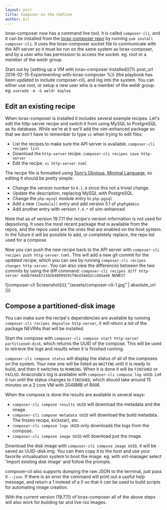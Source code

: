 ```yaml
---
layout: post
title: Composer on the Cmdline
author: bcl
---
```


lorax-composer now has a command line tool, it is called `composer-cli`, and it
can be installed from the [lorax-composer
repo](https://copr.fedorainfracloud.org/coprs/g/weldr/lorax-composer/packages/)
by running `yum install composer-cli`. It uses the lorax-composer socket file
to communicate with the API server so it must be run on the same system as
lorax-composer, and by a user who has permission to access the socket. eg. root
or a member of the weldr group.

Start out by [setting up a VM with lorax-composer installed]({% post_url
2018-02-15-Experimenting-with-lorax-composer %}) (the playbook has been updated
to include composer-cli), and log into the system. You can either use root, or
setup a new user who is a member of the weldr group.  eg. `useradd -m -G weldr
kaylee`

## Edit an existing recipe

When lorax-composer is installed it includes several example recipes. Let's
edit the http-server recipe and switch it from using MySQL to PostgreSQL as its
database. While we're at it we'll add the vim-enhanced package so that we don't
have to remember to type `vi` when trying to edit files:

- List the recipes to make sure the API server is available. `composer-cli recipes list`
- Download the `http-server` recipe. `composer-cli recipes save http-server`
- Edit the recipe. `vi http-server.toml`

The recipe file is formatted using [Tom's Obvious, Minimal
Language](https://github.com/toml-lang/toml), so editing it should be pretty
simple:

- Change the version number to `0.1.0` since this not a trivial change.
- Update the description, replacing MySQL with PostgreSQL.
- Change the `php-mysql` module entry to `php-pgsql`
- Add a new `[[module]]` entry and add version 5.1 of `phpPgAdmin`
- Add another entry with version `7.4.*` of vim-enhanced

Note that as of version 19.7.11 the recipe's version information is not used
for depsolving. It uses the most recent package that is available from the
repos, and the repos used are the ones that are enabled on the host system.
In the future it will be possible to add, or completely replace, the repo
list used for a compose.

Now you can push the new recipe back to the API server with `composer-cli
recipes push http-server.toml`. This will add a new git commit for the updated
recipe, which you can see by running `composer-cli recipes changes
http-server`. You can also view the differences between the two commits by
using the diff command: `composer-cli recipes diff http-server
4a6b744eb723d2648099291f8ed34dd2ccddaa49 NEWEST`

![composer-cli Screenshot]({{ "/assets/composer-cli-1.jpg" | absolute_url }})

## Compose a partitioned-disk image

You can make sure the recipe's dependencies are available by running
`composer-cli recipes depsolve http-server`, it will return a list of the
package NEVRAs that will be installed.

Start the compose with `composer-cli compose start http-server
partitioned-disk`, which returns the UUID of the compose. This will be used to
retrieve the logs and results when it is finished running.

`composer-cli compose status` will display the status of all of the composes on
the system. Your new one will be listed as `WAITING` until it is ready to
build, and then it switches to `RUNNING`. When it is done it will be `FINISHED` or
`FAILED`.  Anaconda's log is available with `composer-cli compose log UUID`.
Let it run until the status changes to `FINISHED`, which should take around 15
minutes on a 2 core VM with 2048MB of RAM.

When the compose is done the results are available in several ways:

- `composer-cli compose results UUID` will download the metadata and the image.
- `composer-cli compose metadata UUID` will download the build metadata. The frozen recipe, kickstart, etc.
- `composer-cli compose logs UUID` only downloads the logs from the compose.
- `composer-cli compose image UUID` will download just the image.

Download the disk image with `composer-cli compose image UUID`, it will be
saved as UUID-disk.img. You can then copy it to the host and use your favorite
virtualisation system to boot the image. eg. with virt-manager select 'Import existing disk image' and
follow the prompts.

composer-cli also supports dumping the raw JSON to the terminal, just pass it
`--json`. If there is an error the command will print out a useful help
message, and return a 1 instead of a 0 so that it can be used to build
scripts for automating image creation.

With the current version (19.7.11) of lorax-composer all of the above steps
will also work for building tar and live-iso images.
